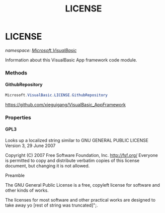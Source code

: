﻿---
title: LICENSE
---

# LICENSE
_namespace: [Microsoft.VisualBasic](N-Microsoft.VisualBasic.html)_

Information about this VisualBasic App framework code module.

### Methods

#### GithubRepository
```csharp
Microsoft.VisualBasic.LICENSE.GithubRepository
```
https://github.com/xieguigang/VisualBasic_AppFramework



### Properties

#### GPL3
Looks up a localized string similar to GNU GENERAL PUBLIC LICENSE
 Version 3, 29 June 2007

 Copyright (C) 2007 Free Software Foundation, Inc. <http://fsf.org/>
 Everyone is permitted to copy and distribute verbatim copies
 of this license document, but changing it is not allowed.

 Preamble

 The GNU General Public License is a free, copyleft license for
software and other kinds of works.

 The licenses for most software and other practical works are designed
to take away yo [rest of string was truncated]";.


